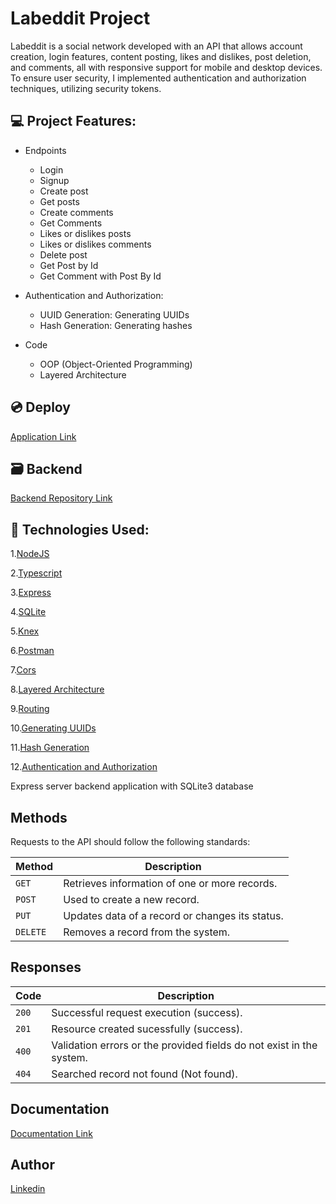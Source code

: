# Labeddit Project

Labeddit is a social network developed with an API that allows account creation, login features, content posting, likes and dislikes, post deletion, and comments, all with responsive support for mobile and desktop devices. To ensure user security, I implemented authentication and authorization techniques, utilizing security tokens.

## 💻 Project Features:

- Endpoints
    - Login
    - Signup
    - Create post
    - Get posts
    - Create comments
    - Get Comments
    - Likes or dislikes posts
    - Likes or dislikes comments
    - Delete post
    - Get Post by Id
    - Get Comment with Post By Id
    
- Authentication and Authorization:
    - UUID Generation: Generating UUIDs
    - Hash Generation: Generating hashes

- Code
    - OOP (Object-Oriented Programming)
    - Layered Architecture

    
## 💿 Deploy 
[Application Link](https://project-labeddit-frontend-okguhtdm3-gabrielmacieldev.vercel.app/)

## 🗃️ Backend
[Backend Repository Link](https://github.com/gabrielmacieldev/Project-Labeddit)

## 🚀 Technologies Used:

1.[NodeJS](https://nodejs.org/en/)

2.[Typescript](https://www.typescriptlang.org/)

3.[Express](https://expressjs.com/pt-br/)

4.[SQLite](https://www.sqlite.org/index.html)

5.[Knex](https://knexjs.org/guide/)

6.[Postman](https://www.postman.com/)

7.[Cors](https://www.npmjs.com/package/cors)

8.[Layered Architecture](https://imasters.com.br/arquitetura-da-informacao/arquitetura-em-camadas)

9.[Routing](https://expressjs.com/pt-br/api.html#router)

10.[Generating UUIDs](https://www.npmjs.com/package/uuid)

11.[Hash Generation](https://www.npmjs.com/package/bcrypt)

12.[Authentication and Authorization](https://www.npmjs.com/package/jsonwebtoken)


Express server backend application with SQLite3 database

## Methods

Requests to the API should follow the following standards:

| Method | Description |
|---|---|
| `GET` | Retrieves information of one or more records. |
| `POST` | Used to create a new record. |
| `PUT` | Updates data of a record or changes its status. |
| `DELETE` | Removes a record from the system. |

## Responses

| Code | Description |
|---|---|
| `200` | Successful request execution (success).|
| `201` | Resource created sucessfully (success).|
| `400` | Validation errors or the provided fields do not exist in the system.|
| `404` | Searched record not found (Not found).|


## Documentation
[Documentation Link](https://documenter.getpostman.com/view/24460918/2s93RZL9f1)

## Author

 [Linkedin](https://www.linkedin.com/in/gabrielmacieldev/)
